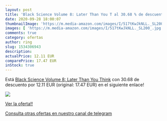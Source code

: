 ```yaml
---
layout: post
title: 'Black Science Volume 8: Later Than You T al 30.68 % de descuento'
date: 2020-09-28 18:00:07
thumbnailImage: 'https://m.media-amazon.com/images/I/517tKwJkNLL._SL200_.jpg'
images: [ 'https://m.media-amazon.com/images/I/517tKwJkNLL._SL200_.jpg' ]
comments: true
category: ofertas
author: ring
slug: 1534306943
description:
actualPrice: 12.11 EUR
comparePrice: 17.47 EUR
inStock: true
---
```


Está [Black Science Volume 8: Later Than You Think](https://www.amazon.es/dp/1534306943/?tag=redken-21) con 30.68 de descuento por 12.11 EUR (original: 17.47 EUR) en el siguiente enlace!

[![](https://m.media-amazon.com/images/I/517tKwJkNLL._SL200_.jpg)](https://www.amazon.es/dp/1534306943/?tag=redken-21)

[Ver la oferta!!](https://www.amazon.es/dp/1534306943/?tag=redken-21)

[Consulta otras ofertas en nuestro canal de telegram](https://t.me/s/ofertas25)
